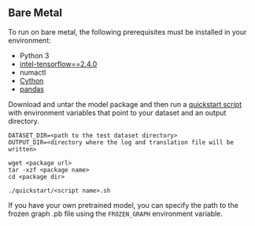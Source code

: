 <!--- 50. Bare Metal -->
## Bare Metal

To run on bare metal, the following prerequisites must be installed in your environment:
* Python 3
* [intel-tensorflow==2.4.0](https://pypi.org/project/intel-tensorflow/)
* numactl
* [Cython](https://pypi.org/project/Cython/)
* [pandas](https://pypi.org/project/pandas/)

Download and untar the model package and then run a
[quickstart script](#quick-start-scripts) with environment variables
that point to your dataset and an output directory.

```
DATASET_DIR=<path to the test dataset directory>
OUTPUT_DIR=<directory where the log and translation file will be written>

wget <package url>
tar -xzf <package name>
cd <package dir>

./quickstart/<script name>.sh
```

If you have your own pretrained model, you can specify the path to the frozen
graph .pb file using the `FROZEN_GRAPH` environment variable.

